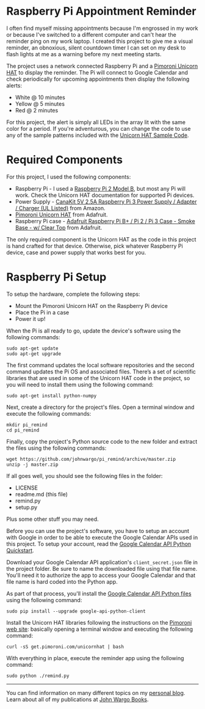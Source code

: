 Raspberry Pi Appointment Reminder
=================================
I often find myself missing appointments because I'm engrossed in my work or because I've switched to a different computer and can't hear the reminder ping on my work laptop. I created this project to give me a visual reminder, an obnoxious, silent countdown timer I can set on my desk to flash lights at me as a warning before my next meeting starts.

The project uses a network connected Raspberry Pi and a [Pimoroni Unicorn HAT](https://shop.pimoroni.com/collections/raspberry-pi/products/unicorn-phat) to display the reminder. The Pi will connect to Google Calendar and check periodically for upcoming appointments then display the following alerts:

* White @ 10 minutes
* Yellow @ 5 minutes
* Red @ 2 minutes

For this project, the alert is simply all LEDs in the array lit with the same color for a period. If you're adventurous, you can change the code to use any of the sample patterns included with the [Unicorn HAT Sample Code](https://github.com/pimoroni/unicorn-hat/tree/master/python/examples).

Required Components
==================
For this project, I used the following components:

+ Raspberry Pi - I used a [Raspberry Pi 2 Model B](https://www.raspberrypi.org/), but most any Pi will work. Check the Unicorn HAT documentation for supported Pi devices.
+ Power Supply - [CanaKit 5V 2.5A Raspberry Pi 3 Power Supply / Adapter / Charger (UL Listed)](http://www.amazon.com/CanaKit-Raspberry-Supply-Adapter-Charger/dp/B00MARDJZ4) from Amazon.
+ [Pimoroni Unicorn HAT](https://shop.pimoroni.com/products/unicorn-hat) from Adafruit.
+ Raspberry Pi case - [Adafruit Raspberry Pi B+ / Pi 2 / Pi 3 Case - Smoke Base - w/ Clear Top](https://www.adafruit.com/products/2258) from Adafruit.

The only required component is the Unicorn HAT as the code in this project is hand crafted for that device. Otherwise, pick whatever Raspberry Pi device, case and power supply that works best for you.

Raspberry Pi Setup
==================
To setup the hardware, complete the following steps:

+ Mount the Pimoroni Unicorn HAT on the Raspberry Pi device
+ Place the Pi in a case
+ Power it up!

When the Pi is all ready to go, update the device's software using the following commands:

	sudo apt-get update
	sudo apt-get upgrade

The first command updates the local software repositories and the second command updates the Pi OS and associated files. There’s a set of scientific libraries that are used in some of the Unicorn HAT code in the project, so you will need to install them using the following command:

    sudo apt-get install python-numpy

Next, create a directory for the project's files. Open a terminal window and execute the following commands:

	mkdir pi_remind
	cd pi_remind

Finally, copy the project's Python source code to the new folder and extract the files using the following commands:

	wget https://github.com/johnwargo/pi_remind/archive/master.zip
	unzip -j master.zip

If all goes well, you should see the following files in the folder:

- LICENSE
- readme.md (this file)
- remind.py
- setup.py

Plus some other stuff you may need.

Before you can use the project's software, you have to setup an account with Google in order to be able to execute the Google Calendar APIs used in this project. To setup your account, read the [Google Calendar API Python Quickstart](https://developers.google.com/google-apps/calendar/quickstart/python).

Download your Google Calendar API application's `client_secret.json` file in the project folder. Be sure to name the downloaded file using that file name. You'll need it to authorize the app to access your Google Calendar and that file name is hard coded into the Python app.

As part of that process, you'll install the [Google Calendar API Python files](https://developers.google.com/api-client-library/python/start/installation) using the following command:

    sudo pip install --upgrade google-api-python-client

Install the Unicorn HAT libraries following the instructions on the [Pimoroni web site](http://learn.pimoroni.com/tutorial/unicorn-hat/getting-started-with-unicorn-hat):
basically opening a terminal window and executing the following command:

    curl -sS get.pimoroni.com/unicornhat | bash

With everything in place, execute the reminder app using the following command:

    sudo python ./remind.py

***

You can find information on many different topics on my [personal blog](http://www.johnwargo.com). Learn about all of my publications at [John Wargo Books](http://www.johnwargobooks.com). 